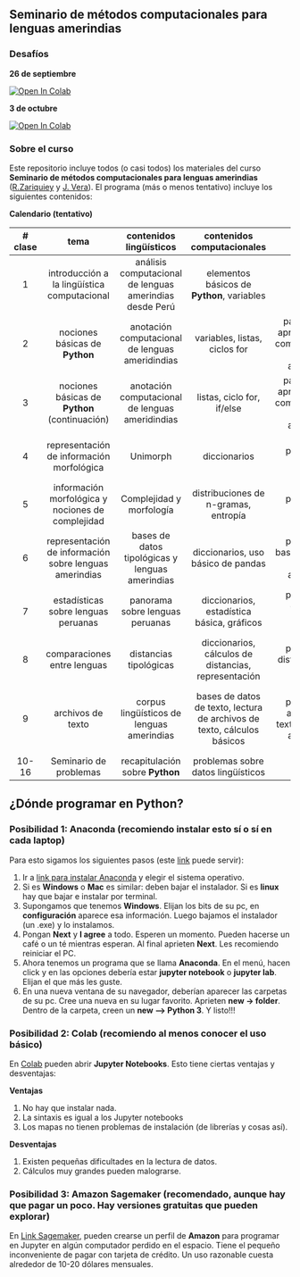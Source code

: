 ## Seminario de métodos computacionales para lenguas amerindias

### Desafíos

**26 de septiembre**

[![Open In Colab](https://colab.research.google.com/assets/colab-badge.svg)](http://colab.research.google.com/github/javiervz/seminario-computacion-lenguas-amerindias/blob/main/códigos/semana-7/1-desafíos.ipynb) 

**3 de octubre**

[![Open In Colab](https://colab.research.google.com/assets/colab-badge.svg)](http://colab.research.google.com/github/javiervz/seminario-computacion-lenguas-amerindias/blob/main/códigos/semana-8/2-desafíos.ipynb) 

### Sobre el curso

Este repositorio incluye todos (o casi todos) los materiales del curso **Seminario de métodos computacionales para lenguas amerindias** ([R.Zariquiey](https://github.com/rzariquiey) y [J. Vera](https://github.com/javiervz)). El programa (más o menos tentativo) incluye los siguientes contenidos:

**Calendario (tentativo)**

| # clase | tema | contenidos lingüísticos | contenidos computacionales | papers | tareas | guías |
| :-: | :-: | :-: | :-: | :-: | :-: | :-: |
| 1 | introducción a la lingüística computacional | análisis computacional de lenguas amerindias desde Perú | elementos básicos de **Python**, variables |  |  |
| 2 | nociones básicas de **Python** | anotación computacional de lenguas ameridindias | variables, listas, ciclos for | papers sobre aproximaciones computacionales a lenguas amerindias |  | guía sobre ciclo for |         
| 3 | nociones básicas de **Python** (continuación) | anotación computacional de lenguas ameridindias | listas, ciclo for, if/else | papers sobre aproximaciones computacionales a lenguas amerindias |   |   |
| 4 | representación de información morfológica | Unimorph | diccionarios | paper sobre Unimorph | tarea 1 | guía sobre manejo de strings, n-gramas |
| 5 | información morfológica y nociones de complejidad | Complejidad y morfología | distribuciones de n-gramas, entropía | paper sobre entropía |  |  |
| 6 | representación de información sobre lenguas amerindias | bases de datos tipológicas y lenguas amerindias | diccionarios, uso básico de pandas | paper sobre bases de datos y lenguas amerindias |  |
| 7 | estadísticas sobre lenguas peruanas | panorama sobre lenguas peruanas | diccionarios, estadística básica, gráficos | paper sobre estado de lenguas peruanas | entrega tarea 1, tarea 2 |
| 8 | comparaciones entre lenguas | distancias tipológicas | diccionarios, cálculos de distancias, representación | paper sobre distancias entre lenguas |  |
| 9 | archivos de texto | corpus lingüísticos de lenguas amerindias | bases de datos de texto, lectura de archivos de texto, cálculos básicos | paper sobre archivos de texto en lenguas amerindias|  | guía sobre nociones de complejidad y lenguas amerindias |
| 10-16 | Seminario de problemas | recapitulación sobre **Python** | problemas sobre datos lingüísticos | | entrega tarea 2 | 


## ¿Dónde programar en **Python**?

### Posibilidad 1: **Anaconda** (recomiendo instalar esto sí o sí en cada laptop)

Para esto sigamos los siguientes pasos (este [link](https://medium.com/saturdays-ai/empezando-a-usar-jupyter-notebook-para-python-parte-1-instalaci%C3%B3n-94e97b4c5f37) puede servir):

1. Ir a [link para instalar Anaconda](https://docs.anaconda.com/anaconda/install/) y elegir el sistema operativo.
2. Si es **Windows** o **Mac** es similar: deben bajar el instalador. Si es **linux** hay que bajar e instalar por terminal.
3. Supongamos que tenemos **Windows**. Elijan los bits de su pc, en **configuración** aparece esa información. Luego bajamos el instalador (un .exe) y lo instalamos.
4. Pongan **Next** y **I agree** a todo. Esperen un momento. Pueden hacerse un café o un té mientras esperan. Al final aprieten **Next**. Les recomiendo reiniciar el PC.
5. Ahora tenemos un programa que se llama **Anaconda**. En el menú, hacen click y en las opciones debería estar **jupyter notebook** o **jupyter lab**. Elijan el que más les guste. 
6. En una nueva ventana de su navegador, deberían aparecer las carpetas de su pc. Cree una nueva en su lugar favorito. Aprieten **new -> folder**. Dentro de la carpeta, creen un **new --> Python 3**. Y listo!!!

### Posibilidad 2: **Colab** (recomiendo al menos conocer el uso básico)

En [Colab](https://colab.research.google.com/) pueden abrir **Jupyter Notebooks**. Esto tiene ciertas ventajas y desventajas:

**Ventajas**

1. No hay que instalar nada. 
2. La sintaxis es igual a los Jupyter notebooks
3. Los mapas no tienen problemas de instalación (de librerías y cosas así). 

**Desventajas**

1. Existen pequeñas dificultades en la lectura de datos.
2. Cálculos muy grandes pueden malograrse.

### Posibilidad 3: Amazon Sagemaker (recomendado, aunque hay que pagar un poco. Hay versiones gratuitas que pueden explorar)

En [Link Sagemaker](https://aws.amazon.com/es/pm/sagemaker/), pueden crearse un perfil de **Amazon** para programar en Jupyter en algún computador perdido en el espacio. Tiene el pequeño inconveniente de pagar con tarjeta de crédito. Un uso razonable cuesta alrededor de 10-20 dólares mensuales. 


